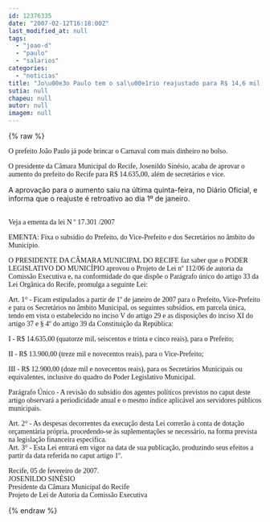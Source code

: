 ```yaml
---
id: 12376335
date: "2007-02-12T16:18:00Z"
last_modified_at: null
tags:
  - "joao-d"
  - "paulo"
  - "salarios"
categories:
  - "noticias"
title: "Jo\u00e3o Paulo tem o sal\u00e1rio reajustado para R$ 14,6 mil e pode pular Carnaval com mais dinheiro no bolso"
sutia: null
chapeu: null
autor: null
imagem: null
---
```

{% raw %}
<p><P><FONT face=Verdana>O prefeito João Paulo já pode brincar o Carnaval com mais dinheiro no bolso.</FONT></P></p>
<p><P><FONT face=Verdana>O presidente da Câmara Municipal do Recife, Josenildo Sinésio, acaba de aprovar o aumento do prefeito do Recife para R$ 14.635,00, além de secretários e vice.</FONT></P></p>
<p><P>A aprovação para o aumento saiu na última quinta-feira, no Diário Oficial, e informa que o reajuste é retroativo ao dia 1º de janeiro.</P></p>
<p><P><BR><FONT face=Verdana>Veja a ementa da lei N º 17.301 /2007</FONT></P></p>
<p><P><FONT face=Verdana>EMENTA: Fixa o subsídio do Prefeito, do Vice-Prefeito e dos Secretários no âmbito do Município. </FONT></P></p>
<p><P><FONT face=Verdana>O PRESIDENTE DA CÂMARA MUNICIPAL DO RECIFE faz saber que o PODER LEGISLATIVO DO MUNICÍPIO aprovou o Projeto de Lei nº 112/06 de autoria da Comissão Executiva e, na conformidade do que dispõe o Parágrafo único do artigo 33 da Lei Orgânica do Recife, promulga a seguinte Lei:</FONT></P></p>
<p><P><FONT face=Verdana>Art. 1° - Ficam estipulados a partir de 1º de janeiro de 2007 para o Prefeito, Vice-Prefeito e para os Secretários no âmbito Municipal, os seguintes subsídios, em parcela única, tendo em vista o estabelecido no inciso V do artigo 29 e as disposições do inciso XI do artigo 37 e § 4º do artigo 39 da Constituição da República:</FONT></P></p>
<p><P><FONT face=Verdana>I - R$ 14.635,00 (quatorze mil, seiscentos e trinta e cinco reais), para o Prefeito;</FONT></P></p>
<p><P><FONT face=Verdana>II - R$ 13.900,00 (treze mil e novecentos reais), para o Vice-Prefeito;</FONT></P></p>
<p><P><FONT face=Verdana>III - R$ 12.900,00 (doze mil e novecentos reais), para os Secretários Municipais ou equivalentes, inclusive do quadro do Poder Legislativo Municipal.</FONT></P></p>
<p><P><FONT face=Verdana>Parágrafo Único - A revisão do subsídio dos agentes políticos previstos no caput deste artigo observará a periodicidade anual e o mesmo índice aplicável aos servidores públicos municipais.</FONT></P></p>
<p><P><FONT face=Verdana>Art. 2° - As despesas decorrentes da execução desta Lei correrão à conta de dotação orçamentária própria, procedendo-se às suplementações se necessário, na forma prevista na legislação financeira específica.<BR>Art. 3° - Esta Lei entrará em vigor na data de sua publicação, produzindo seus efeitos a partir da data referida no caput artigo 1º.</FONT></P></p>
<p><P><FONT face=Verdana>Recife, 05 de fevereiro de 2007.<BR>JOSENILDO SINÉSIO<BR>Presidente da Câmara Municipal do Recife<BR>Projeto de Lei de Autoria da Comissão Executiva</FONT></P> </p>
{% endraw %}
